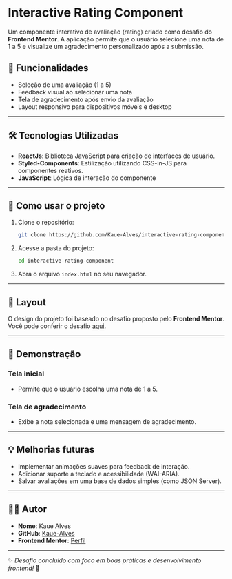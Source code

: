 
# Interactive Rating Component

Um componente interativo de avaliação (rating) criado como desafio do **Frontend Mentor**. A aplicação permite que o usuário selecione uma nota de 1 a 5 e visualize um agradecimento personalizado após a submissão.


## 🚀 Funcionalidades

- Seleção de uma avaliação (1 a 5)
- Feedback visual ao selecionar uma nota
- Tela de agradecimento após envio da avaliação
- Layout responsivo para dispositivos móveis e desktop

---

## 🛠️ Tecnologias Utilizadas

- **ReactJs**: Biblioteca JavaScript para criação de interfaces de usuário.
- **Styled-Components**: Estilização utilizando CSS-in-JS para componentes reativos.
- **JavaScript**: Lógica de interação do componente

---

## 📂 Como usar o projeto

1. Clone o repositório:

   ```bash
   git clone https://github.com/Kaue-Alves/interactive-rating-component.git
   ```

2. Acesse a pasta do projeto:

   ```bash
   cd interactive-rating-component
   ```

3. Abra o arquivo `index.html` no seu navegador.

---

## 🌟 Layout

O design do projeto foi baseado no desafio proposto pelo **Frontend Mentor**. Você pode conferir o desafio [aqui](https://www.frontendmentor.io).

---

## 📸 Demonstração

### **Tela inicial**
- Permite que o usuário escolha uma nota de 1 a 5.

### **Tela de agradecimento**
- Exibe a nota selecionada e uma mensagem de agradecimento.

---

## 💡 Melhorias futuras

- Implementar animações suaves para feedback de interação.
- Adicionar suporte a teclado e acessibilidade (WAI-ARIA).
- Salvar avaliações em uma base de dados simples (como JSON Server).

---

## 🧑‍💻 Autor

- **Nome**: Kaue Alves
- **GitHub**: [Kaue-Alves](https://github.com/Kaue-Alves)
- **Frontend Mentor**: [Perfil](https://www.frontendmentor.io/profile/Kaue-Alves)

---

✨ *Desafio concluído com foco em boas práticas e desenvolvimento frontend!* 🚀